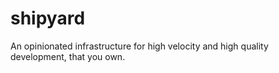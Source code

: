# shipyard
An opinionated infrastructure for high velocity and high quality development, that you own.  
